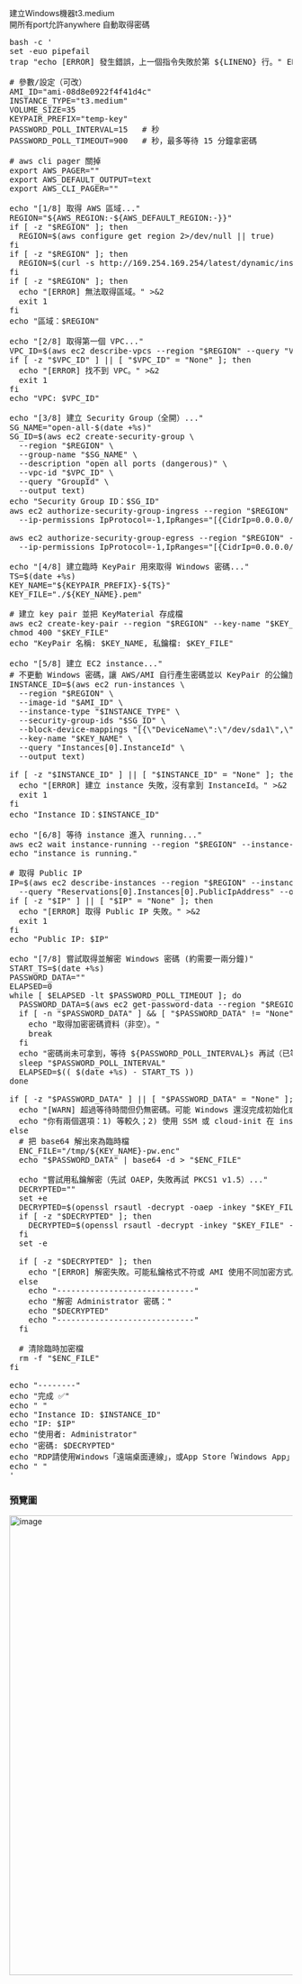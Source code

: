 建立Windows機器t3.medium<br />
開所有port允許anywhere
自動取得密碼<br />
<pre>
bash -c '
set -euo pipefail
trap "echo [ERROR] 發生錯誤，上一個指令失敗於第 ${LINENO} 行。" ERR

# 參數/設定（可改）
AMI_ID="ami-08d8e0922f4f41d4c"
INSTANCE_TYPE="t3.medium"
VOLUME_SIZE=35
KEYPAIR_PREFIX="temp-key"
PASSWORD_POLL_INTERVAL=15   # 秒
PASSWORD_POLL_TIMEOUT=900   # 秒，最多等待 15 分鐘拿密碼

# aws cli pager 關掉
export AWS_PAGER=""
export AWS_DEFAULT_OUTPUT=text
export AWS_CLI_PAGER=""

echo "[1/8] 取得 AWS 區域..."
REGION="${AWS_REGION:-${AWS_DEFAULT_REGION:-}}"
if [ -z "$REGION" ]; then
  REGION=$(aws configure get region 2>/dev/null || true)
fi
if [ -z "$REGION" ]; then
  REGION=$(curl -s http://169.254.169.254/latest/dynamic/instance-identity/document | grep region | cut -d\" -f4 || true)
fi
if [ -z "$REGION" ]; then
  echo "[ERROR] 無法取得區域。" >&2
  exit 1
fi
echo "區域：$REGION"

echo "[2/8] 取得第一個 VPC..."
VPC_ID=$(aws ec2 describe-vpcs --region "$REGION" --query "Vpcs[0].VpcId" --output text)
if [ -z "$VPC_ID" ] || [ "$VPC_ID" = "None" ]; then
  echo "[ERROR] 找不到 VPC。" >&2
  exit 1
fi
echo "VPC: $VPC_ID"

echo "[3/8] 建立 Security Group（全開）..."
SG_NAME="open-all-$(date +%s)"
SG_ID=$(aws ec2 create-security-group \
  --region "$REGION" \
  --group-name "$SG_NAME" \
  --description "open all ports (dangerous)" \
  --vpc-id "$VPC_ID" \
  --query "GroupId" \
  --output text)
echo "Security Group ID：$SG_ID"
aws ec2 authorize-security-group-ingress --region "$REGION" --group-id "$SG_ID" \
  --ip-permissions IpProtocol=-1,IpRanges="[{CidrIp=0.0.0.0/0}]",Ipv6Ranges="[{CidrIpv6=::/0}]" || true

aws ec2 authorize-security-group-egress --region "$REGION" --group-id "$SG_ID" \
  --ip-permissions IpProtocol=-1,IpRanges="[{CidrIp=0.0.0.0/0}]",Ipv6Ranges="[{CidrIpv6=::/0}]" || true

echo "[4/8] 建立臨時 KeyPair 用來取得 Windows 密碼..."
TS=$(date +%s)
KEY_NAME="${KEYPAIR_PREFIX}-${TS}"
KEY_FILE="./${KEY_NAME}.pem"

# 建立 key pair 並把 KeyMaterial 存成檔
aws ec2 create-key-pair --region "$REGION" --key-name "$KEY_NAME" --query "KeyMaterial" --output text > "$KEY_FILE"
chmod 400 "$KEY_FILE"
echo "KeyPair 名稱: $KEY_NAME, 私鑰檔: $KEY_FILE"

echo "[5/8] 建立 EC2 instance..."
# 不更動 Windows 密碼，讓 AWS/AMI 自行產生密碼並以 KeyPair 的公鑰加密
INSTANCE_ID=$(aws ec2 run-instances \
  --region "$REGION" \
  --image-id "$AMI_ID" \
  --instance-type "$INSTANCE_TYPE" \
  --security-group-ids "$SG_ID" \
  --block-device-mappings "[{\"DeviceName\":\"/dev/sda1\",\"Ebs\":{\"VolumeSize\":${VOLUME_SIZE},\"VolumeType\":\"gp3\",\"DeleteOnTermination\":true}}]" \
  --key-name "$KEY_NAME" \
  --query "Instances[0].InstanceId" \
  --output text)

if [ -z "$INSTANCE_ID" ] || [ "$INSTANCE_ID" = "None" ]; then
  echo "[ERROR] 建立 instance 失敗，沒有拿到 InstanceId。" >&2
  exit 1
fi
echo "Instance ID：$INSTANCE_ID"

echo "[6/8] 等待 instance 進入 running..."
aws ec2 wait instance-running --region "$REGION" --instance-ids "$INSTANCE_ID"
echo "instance is running."

# 取得 Public IP
IP=$(aws ec2 describe-instances --region "$REGION" --instance-ids "$INSTANCE_ID" \
  --query "Reservations[0].Instances[0].PublicIpAddress" --output text)
if [ -z "$IP" ] || [ "$IP" = "None" ]; then
  echo "[ERROR] 取得 Public IP 失敗。" >&2
  exit 1
fi
echo "Public IP: $IP"

echo "[7/8] 嘗試取得並解密 Windows 密碼 (約需要一兩分鐘)"
START_TS=$(date +%s)
PASSWORD_DATA=""
ELAPSED=0
while [ $ELAPSED -lt $PASSWORD_POLL_TIMEOUT ]; do
  PASSWORD_DATA=$(aws ec2 get-password-data --region "$REGION" --instance-id "$INSTANCE_ID" --query "PasswordData" --output text 2>/dev/null || true)
  if [ -n "$PASSWORD_DATA" ] && [ "$PASSWORD_DATA" != "None" ]; then
    echo "取得加密密碼資料（非空）。"
    break
  fi
  echo "密碼尚未可拿到，等待 ${PASSWORD_POLL_INTERVAL}s 再試（已等 ${ELAPSED}s）..."
  sleep "$PASSWORD_POLL_INTERVAL"
  ELAPSED=$(( $(date +%s) - START_TS ))
done

if [ -z "$PASSWORD_DATA" ] || [ "$PASSWORD_DATA" = "None" ]; then
  echo "[WARN] 超過等待時間但仍無密碼。可能 Windows 還沒完成初始化或 AMI 不支援 get-password-data。"
  echo "你有兩個選項：1) 等較久；2) 使用 SSM 或 cloud-init 在 instance 內設定密碼。"
else
  # 把 base64 解出來為臨時檔
  ENC_FILE="/tmp/${KEY_NAME}-pw.enc"
  echo "$PASSWORD_DATA" | base64 -d > "$ENC_FILE"

  echo "嘗試用私鑰解密（先試 OAEP，失敗再試 PKCS1 v1.5）..."
  DECRYPTED=""
  set +e
  DECRYPTED=$(openssl rsautl -decrypt -oaep -inkey "$KEY_FILE" -in "$ENC_FILE" 2>/dev/null || true)
  if [ -z "$DECRYPTED" ]; then
    DECRYPTED=$(openssl rsautl -decrypt -inkey "$KEY_FILE" -in "$ENC_FILE" 2>/dev/null || true)
  fi
  set -e

  if [ -z "$DECRYPTED" ]; then
    echo "[ERROR] 解密失敗。可能私鑰格式不符或 AMI 使用不同加密方式。檢查 $KEY_FILE 和 AMI 設定。"
  else
    echo "-----------------------------"
    echo "解密 Administrator 密碼："
    echo "$DECRYPTED"
    echo "-----------------------------"
  fi

  # 清除臨時加密檔
  rm -f "$ENC_FILE"
fi

echo "--------"
echo "完成 ✅"
echo " "
echo "Instance ID: $INSTANCE_ID"
echo "IP: $IP"
echo "使用者: Administrator"
echo "密碼: $DECRYPTED"
echo "RDP請使用Windows「遠端桌面連線」，或App Store「Windows App」"
echo " "
'
</pre>

### 預覽圖
<img width="1867" height="816" alt="image" src="https://github.com/user-attachments/assets/c0d5d1e3-5883-4767-8fd1-1d40a248a3bf" />

